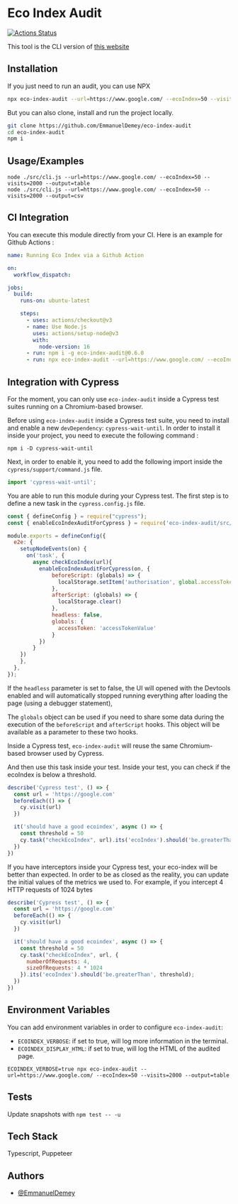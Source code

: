 # Eco Index Audit

[![Actions Status](https://github.com/EmmanuelDemey/eco-index-audit/workflows/Build/badge.svg)](https://github.com/EmmanuelDemey/eco-index-audit/actions)

This tool is the CLI version of [this website](https://www.ecoindex.fr/)

## Installation

If you just need to run an audit, you can use NPX

```bash
npx eco-index-audit --url=https://www.google.com/ --ecoIndex=50 --visits=2000 --output=table
```

But you can also clone, install and run the project locally.

```bash
git clone https://github.com/EmmanuelDemey/eco-index-audit
cd eco-index-audit
npm i
```

## Usage/Examples

```shell
node ./src/cli.js --url=https://www.google.com/ --ecoIndex=50 --visits=2000 --output=table
node ./src/cli.js --url=https://www.google.com/ --ecoIndex=50 --visits=2000 --output=csv
```

## CI Integration

You can execute this module directly from your CI. Here is an example for Github Actions :

```yaml
name: Running Eco Index via a Github Action

on:
  workflow_dispatch:

jobs:
  build:
    runs-on: ubuntu-latest

    steps:
      - uses: actions/checkout@v3
      - name: Use Node.js
        uses: actions/setup-node@v3
        with:
          node-version: 16
      - run: npm i -g eco-index-audit@0.6.0
      - run: npx eco-index-audit --url=https://www.google.com/ --ecoIndex=90 --output=table
```

## Integration with Cypress

For the moment, you can only use `eco-index-audit` inside a Cypress test suites running on a Chromium-based browser.

Before using `eco-index-audit` inside a Cypress test suite, you need to install and enable a new `devDependency`: `cypress-wait-until`. In order to install it inside your project, you need to execute the following command : 

```shell
npm i -D cypress-wait-until
```

Next, in order to enable it, you need to add the following import inside the `cypress/support/command.js` file. 

```js
import 'cypress-wait-until';
```

You are able to run this module during your Cypress test. The first step is to define a new task in the `cypress.config.js` file.

```js
const { defineConfig } = require("cypress");
const { enableEcoIndexAuditForCypress } = require('eco-index-audit/src/cypress');

module.exports = defineConfig({
  e2e: {
    setupNodeEvents(on) {
      on('task', {
        async checkEcoIndex(url){
          enableEcoIndexAuditForCypress(on, {
              beforeScript: (globals) => {
                localStorage.setItem('authorisation', global.accessToken)
              },
              afterScript: (globals) => {
                localStorage.clear()
              },
              headless: false,
              globals: {
                accessToken: 'accessTokenValue'
              }
          })
        }
    })
    },
  },
});
```

If the `headless` parameter is set to false, the UI will opened with the Devtools enabled and will automatically stopped running everything after loading the page (using a debugger statement),

The `globals` object can be used if you need to share some data during the execution of the `beforeScript` and `afterScript` hooks. This object will be available as a parameter to these two hooks. 

Inside a Cypress test, `eco-index-audit` will reuse the same Chromium-based browser used by Cypress. 

And then use this task inside your test. Inside your test, you can check if the ecoIndex is below a threshold.

```js
describe('Cypress test', () => {
  const url = 'https://google.com'
  beforeEach(() => {
    cy.visit(url)
  })

  it('should have a good ecoindex', async () => {
    const threshold = 50
    cy.task("checkEcoIndex", url).its('ecoIndex').should('be.greaterThan', threshold);
  })
})
```

If you have interceptors inside your Cypress test, your eco-index will be better than expected. In order to be as closed as the reality, you can update the initial values of the metrics we used to. For example, if you intercept 4 HTTP requests of 1024 bytes

```js
describe('Cypress test', () => {
  const url = 'https://google.com'
  beforeEach(() => {
    cy.visit(url)
  })

  it('should have a good ecoindex', async () => {
    const threshold = 50
    cy.task("checkEcoIndex", url, {
      numberOfRequests: 4,
      sizeOfRequests: 4 * 1024
    }).its('ecoIndex').should('be.greaterThan', threshold);
  })
})
```


## Environment Variables

You can add environment variables in order to configure `eco-index-audit`: 

* `ECOINDEX_VERBOSE`: if set to true, will log more information in the terminal.
* `ECOINDEX_DISPLAY_HTML`: if set to true, will log the HTML of the audited page.  

```
ECOINDEX_VERBOSE=true npx eco-index-audit --url=https://www.google.com/ --ecoIndex=50 --visits=2000 --output=table
```

## Tests

Update snapshots with `npm test -- -u`

## Tech Stack

Typescript, Puppeteer

## Authors

- [@EmmanuelDemey](https://www.github.com/EmmanuelDemey)
